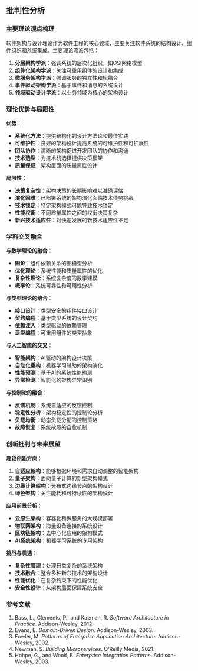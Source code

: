 ## 批判性分析

### 主要理论观点梳理

软件架构与设计理论作为软件工程的核心领域，主要关注软件系统的结构设计、组件组织和系统集成。主要理论流派包括：

1. **分层架构学派**：强调系统的层次化组织，如OSI网络模型
2. **组件化架构学派**：关注可重用组件的设计和集成
3. **微服务架构学派**：强调服务的独立性和松耦合
4. **事件驱动架构学派**：基于事件和消息的系统设计
5. **领域驱动设计学派**：以业务领域为核心的架构设计

### 理论优势与局限性

**优势**：

- **系统化方法**：提供结构化的设计方法论和最佳实践
- **可维护性**：良好的架构设计提高系统的可维护性和可扩展性
- **团队协作**：清晰的架构促进开发团队的协作和沟通
- **技术选型**：为技术栈选择提供决策框架
- **质量保证**：架构层面的质量属性设计

**局限性**：

- **决策复杂性**：架构决策的长期影响难以准确评估
- **演化困难**：已部署系统的架构演化面临技术债务挑战
- **技术锁定**：特定架构模式可能导致技术锁定
- **性能权衡**：不同质量属性之间的权衡决策复杂
- **新兴技术适应性**：对快速发展的新技术适应性不足

### 学科交叉融合

**与数学理论的融合**：

- **图论**：组件依赖关系的图模型分析
- **优化理论**：系统性能和质量属性的优化
- **复杂性理论**：系统复杂度的数学建模
- **概率论**：系统可靠性和可用性分析

**与类型理论的结合**：

- **接口设计**：类型安全的组件接口设计
- **契约编程**：基于类型系统的设计契约
- **依赖注入**：类型驱动的依赖管理
- **泛型编程**：可重用组件的类型抽象

**与人工智能的交叉**：

- **智能架构**：AI驱动的架构设计决策
- **自动化重构**：机器学习辅助的架构演化
- **性能预测**：基于AI的系统性能预测
- **异常检测**：智能化的架构异常识别

**与控制论的融合**：

- **反馈机制**：系统自适应的反馈控制
- **稳定性分析**：架构稳定性的控制论分析
- **负载均衡**：动态负载分配的控制策略
- **故障恢复**：系统故障的自愈机制

### 创新批判与未来展望

**理论创新方向**：

1. **自适应架构**：能够根据环境和需求自动调整的智能架构
2. **量子架构**：面向量子计算的新型架构模式
3. **边缘计算架构**：分布式边缘节点的架构设计
4. **绿色架构**：关注能耗和可持续性的架构设计

**应用前景分析**：

- **云原生架构**：容器化和微服务的大规模部署
- **物联网架构**：海量设备连接的系统设计
- **区块链架构**：去中心化应用的架构模式
- **AI系统架构**：机器学习系统的专用架构

**挑战与机遇**：

- **复杂性管理**：处理日益复杂的系统架构
- **技术融合**：整合多种新兴技术的架构设计
- **性能优化**：在复杂约束下的性能优化
- **安全性设计**：从架构层面保障系统安全

### 参考文献

1. Bass, L., Clements, P., and Kazman, R. *Software Architecture in Practice*. Addison-Wesley, 2012.
2. Evans, E. *Domain-Driven Design*. Addison-Wesley, 2003.
3. Fowler, M. *Patterns of Enterprise Application Architecture*. Addison-Wesley, 2002.
4. Newman, S. *Building Microservices*. O'Reilly Media, 2021.
5. Hohpe, G., and Woolf, B. *Enterprise Integration Patterns*. Addison-Wesley, 2003.

